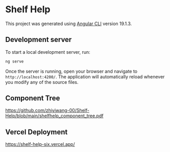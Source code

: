 # Shelf Help

This project was generated using [Angular CLI](https://github.com/angular/angular-cli) version 19.1.3.

## Development server

To start a local development server, run:

```bash
ng serve
```

Once the server is running, open your browser and navigate to `http://localhost:4200/`. The application will automatically reload whenever you modify any of the source files.

## Component Tree

https://github.com/zhiyiwang-00/Shelf-Help/blob/main/shelfhelp_component_tree.pdf


## Vercel Deployment

https://shelf-help-six.vercel.app/
